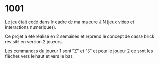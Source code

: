 # 1001

Le jeu était codé dans le cadre de ma majeure JIN (jeux video et interactions numeriques).

Ce projet a été réalisé en 2 semaines et reprend le concept de casse brick révisité en version 2 joueurs.

Les commandes du joueur 1 sont "Z" et "S" et pour le joueur 2 ce sont les flêches vers le haut et vers le bas.
